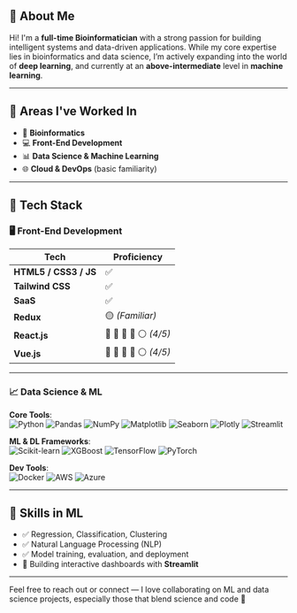 ## 👋 About Me

Hi! I'm a **full-time Bioinformatician** with a strong passion for building intelligent systems and data-driven applications. While my core expertise lies in bioinformatics and data science, I’m actively expanding into the world of **deep learning**, and currently at an **above-intermediate** level in **machine learning**.

---

## 🧠 Areas I've Worked In

- 🔬 **Bioinformatics**
- 💻 **Front-End Development**
- 📊 **Data Science & Machine Learning**
- 🌐 **Cloud & DevOps** (basic familiarity)

---

## 🎯 Tech Stack

### 🖥️ Front-End Development

| Tech       | Proficiency |
|------------|-------------|
| **HTML5 / CSS3 / JS** | ✅ |
| **Tailwind CSS** | ✅ |
| **SaaS** | ✅ |
| **Redux** | 🟡 *(Familiar)* |
| **React.js** | 🔵 🔵 🔵 🔵 ⚪ *(4/5)* |
| **Vue.js**   | 🔵 🔵 🔵 🔵 ⚪ *(4/5)* |

---

### 📈 Data Science & ML

**Core Tools**:  
![Python](https://img.shields.io/badge/-Python-3776AB?logo=python&logoColor=white&style=flat-square)
![Pandas](https://img.shields.io/badge/-Pandas-150458?logo=pandas&style=flat-square)
![NumPy](https://img.shields.io/badge/-NumPy-013243?logo=numpy&style=flat-square)
![Matplotlib](https://img.shields.io/badge/-Matplotlib-11557C?style=flat-square)
![Seaborn](https://img.shields.io/badge/-Seaborn-46A2FF?style=flat-square)
![Plotly](https://img.shields.io/badge/-Plotly-3F4F75?logo=plotly&style=flat-square)
![Streamlit](https://img.shields.io/badge/-Streamlit-FF4B4B?logo=streamlit&logoColor=white&style=flat-square)

**ML & DL Frameworks**:  
![Scikit-learn](https://img.shields.io/badge/-Scikit--Learn-F7931E?logo=scikit-learn&logoColor=white&style=flat-square)
![XGBoost](https://img.shields.io/badge/-XGBoost-A31E34?style=flat-square)
![TensorFlow](https://img.shields.io/badge/-TensorFlow-FF6F00?logo=tensorflow&logoColor=white&style=flat-square)
![PyTorch](https://img.shields.io/badge/-PyTorch-EE4C2C?logo=pytorch&logoColor=white&style=flat-square)

**Dev Tools**:  
![Docker](https://img.shields.io/badge/-Docker-2496ED?logo=docker&logoColor=white&style=flat-square)
![AWS](https://img.shields.io/badge/-AWS-232F3E?logo=amazonaws&logoColor=white&style=flat-square)
![Azure](https://img.shields.io/badge/-Azure-0078D4?logo=microsoftazure&logoColor=white&style=flat-square)

---

## 🧪 Skills in ML

- ✅ Regression, Classification, Clustering
- ✅ Natural Language Processing (NLP)
- ✅ Model training, evaluation, and deployment
- 🚀 Building interactive dashboards with **Streamlit**

---

Feel free to reach out or connect — I love collaborating on ML and data science projects, especially those that blend science and code 🤝
